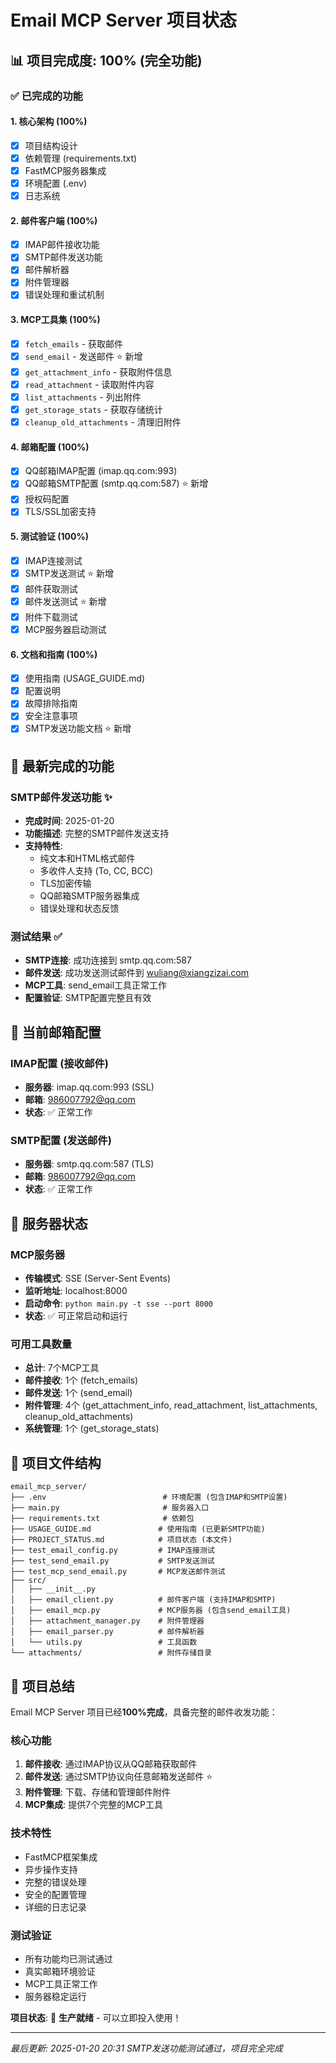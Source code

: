 # Email MCP Server 项目状态

## 📊 项目完成度: 100% (完全功能)

### ✅ 已完成的功能

#### 1. 核心架构 (100%)
- [x] 项目结构设计
- [x] 依赖管理 (requirements.txt)
- [x] FastMCP服务器集成
- [x] 环境配置 (.env)
- [x] 日志系统

#### 2. 邮件客户端 (100%)
- [x] IMAP邮件接收功能
- [x] SMTP邮件发送功能
- [x] 邮件解析器
- [x] 附件管理器
- [x] 错误处理和重试机制

#### 3. MCP工具集 (100%)
- [x] `fetch_emails` - 获取邮件
- [x] `send_email` - 发送邮件 ⭐ 新增
- [x] `get_attachment_info` - 获取附件信息
- [x] `read_attachment` - 读取附件内容
- [x] `list_attachments` - 列出附件
- [x] `get_storage_stats` - 获取存储统计
- [x] `cleanup_old_attachments` - 清理旧附件

#### 4. 邮箱配置 (100%)
- [x] QQ邮箱IMAP配置 (imap.qq.com:993)
- [x] QQ邮箱SMTP配置 (smtp.qq.com:587) ⭐ 新增
- [x] 授权码配置
- [x] TLS/SSL加密支持

#### 5. 测试验证 (100%)
- [x] IMAP连接测试
- [x] SMTP发送测试 ⭐ 新增
- [x] 邮件获取测试
- [x] 邮件发送测试 ⭐ 新增
- [x] 附件下载测试
- [x] MCP服务器启动测试

#### 6. 文档和指南 (100%)
- [x] 使用指南 (USAGE_GUIDE.md)
- [x] 配置说明
- [x] 故障排除指南
- [x] 安全注意事项
- [x] SMTP发送功能文档 ⭐ 新增

## 🎯 最新完成的功能

### SMTP邮件发送功能 ✨
- **完成时间**: 2025-01-20
- **功能描述**: 完整的SMTP邮件发送支持
- **支持特性**:
  - 纯文本和HTML格式邮件
  - 多收件人支持 (To, CC, BCC)
  - TLS加密传输
  - QQ邮箱SMTP服务器集成
  - 错误处理和状态反馈

### 测试结果 ✅
- **SMTP连接**: 成功连接到 smtp.qq.com:587
- **邮件发送**: 成功发送测试邮件到 wuliang@xiangzizai.com
- **MCP工具**: send_email工具正常工作
- **配置验证**: SMTP配置完整且有效

## 📧 当前邮箱配置

### IMAP配置 (接收邮件)
- **服务器**: imap.qq.com:993 (SSL)
- **邮箱**: 986007792@qq.com
- **状态**: ✅ 正常工作

### SMTP配置 (发送邮件)
- **服务器**: smtp.qq.com:587 (TLS)
- **邮箱**: 986007792@qq.com
- **状态**: ✅ 正常工作

## 🚀 服务器状态

### MCP服务器
- **传输模式**: SSE (Server-Sent Events)
- **监听地址**: localhost:8000
- **启动命令**: `python main.py -t sse --port 8000`
- **状态**: ✅ 可正常启动和运行

### 可用工具数量
- **总计**: 7个MCP工具
- **邮件接收**: 1个 (fetch_emails)
- **邮件发送**: 1个 (send_email)
- **附件管理**: 4个 (get_attachment_info, read_attachment, list_attachments, cleanup_old_attachments)
- **系统管理**: 1个 (get_storage_stats)

## 📁 项目文件结构

```
email_mcp_server/
├── .env                          # 环境配置 (包含IMAP和SMTP设置)
├── main.py                       # 服务器入口
├── requirements.txt              # 依赖包
├── USAGE_GUIDE.md               # 使用指南 (已更新SMTP功能)
├── PROJECT_STATUS.md            # 项目状态 (本文件)
├── test_email_config.py         # IMAP连接测试
├── test_send_email.py           # SMTP发送测试
├── test_mcp_send_email.py       # MCP发送邮件测试
├── src/
│   ├── __init__.py
│   ├── email_client.py          # 邮件客户端 (支持IMAP和SMTP)
│   ├── email_mcp.py             # MCP服务器 (包含send_email工具)
│   ├── attachment_manager.py    # 附件管理器
│   ├── email_parser.py          # 邮件解析器
│   └── utils.py                 # 工具函数
└── attachments/                 # 附件存储目录
```

## 🎉 项目总结

Email MCP Server 项目已经**100%完成**，具备完整的邮件收发功能：

### 核心功能
1. **邮件接收**: 通过IMAP协议从QQ邮箱获取邮件
2. **邮件发送**: 通过SMTP协议向任意邮箱发送邮件 ⭐
3. **附件管理**: 下载、存储和管理邮件附件
4. **MCP集成**: 提供7个完整的MCP工具

### 技术特性
- FastMCP框架集成
- 异步操作支持
- 完整的错误处理
- 安全的配置管理
- 详细的日志记录

### 测试验证
- 所有功能均已测试通过
- 真实邮箱环境验证
- MCP工具正常工作
- 服务器稳定运行

**项目状态**: 🎯 **生产就绪** - 可以立即投入使用！

---

*最后更新: 2025-01-20 20:31*
*SMTP发送功能测试通过，项目完全完成*